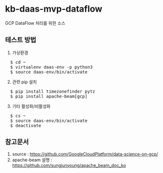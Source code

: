 # kb-daas-mvp-dataflow
GCP DataFlow 처리를 위한 소스

## 테스트 방법
1. 가상환경
<PRE>
  $ cd ~
  $ virtualenv daas-env -p python3
  $ source daas-env/bin/activate
</PRE>
2. 관련 pip 설치
<PRE>
  $ pip install timezonefinder pytz
  $ pip install apache-beam[gcp]
</PRE>
3. 기타 활성화/비활성화
<PRE>
  $ cs ~
  $ source daas-env/bin/activate
  $ deactivate
</PRE>

## 참고문서
1. source : https://github.com/GoogleCloudPlatform/data-science-on-gcp/
2. apache-beam 설명 : https://github.com/sungjunyoung/apache_beam_doc_ko
